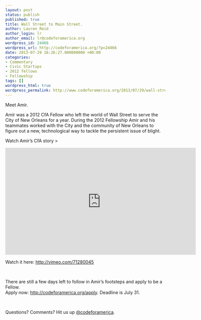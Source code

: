 ```yaml
---
layout: post
status: publish
published: true
title: Wall Street to Main Street.
author: Lauren Reid
author_login: lr
author_email: lr@codeforamerica.org
wordpress_id: 24466
wordpress_url: http://codeforamerica.org/?p=24466
date: 2013-07-29 16:26:27.000000000 +00:00
categories:
- Commentary
- Civic Startups
- 2012 fellows
- Fellowship
tags: []
wordpress_html: true
wordpress_permalink: http://www.codeforamerica.org/2013/07/29/wall-street-to-main-street/
---
```


<p>Meet Amir.</p>
<p>Amir was a 2012 CfA Fellow who left the world of Wall Street to serve the City of New Orleans for a year. During the 2012 Fellowship Amir and his teammates worked with the City and the community of New Orleans to figure out a new, technological way to tackle the persistent issue of blight.</p>
<p>Watch Amir’s CfA story &gt;</p>
<p><iframe frameborder="0" height="337" src="http://player.vimeo.com/video/71280045" width="600"></iframe></p>
<p>Watch it here: <a href="http://vimeo.com/71280045" target="_blank">http://vimeo.com/71280045</a></p>
<p> </p>
<p>There are still a few days left to follow in Amir’s footsteps and apply to be a Fellow.<br/>
Apply now: <a href="http://codeforamerica.org/apply" target="_blank">http://codeforamerica.org/apply</a>. Deadline is July 31.</p>
<p> </p>
<p>Questions? Comments? Hit us up <a href="http://twitter.com/codeforamerica" target="_blank">@codeforamerica</a>.</p>
<p> </p>
<p> </p>
